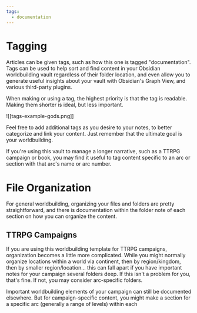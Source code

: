 ```yaml
---
tags:
  - documentation
---
```

# Tagging

Articles can be given tags, such as how this one is tagged "documentation". Tags can be used to help sort and find content in your Obsidian worldbuilding vault regardless of their folder location, and even allow you to generate useful insights about your vault with Obsidian's Graph View, and various third-party plugins.

When making or using a tag, the highest priority is that the tag is readable. Making them shorter is ideal, but less important.

![[tags-example-gods.png]]

Feel free to add additional tags as you desire to your notes, to better categorize and link your content. Just remember that the ultimate goal is your worldbuilding.

If you're using this vault to manage a longer narrative, such as a TTRPG campaign or book, you may find it useful to tag content specific to an arc or section with that arc's name or arc number.

# File Organization

For general worldbuilding, organizing your files and folders are pretty straightforward, and there is documentation within the folder note of each section on how you can organize the content. 

## TTRPG Campaigns

If you are using this worldbuilding template for TTRPG campaigns, organization becomes a little more complicated. While you might normally organize locations within a world via continent, then by region/kingdom, then by smaller region/location... this can fall apart if you have important notes for your campaign several folders deep. If this isn't a problem for you, that's fine. If not, you may consider arc-specific folders.

Important worldbuilding elements of your campaign can still be documented elsewhere. But for campaign-specific content, you might make a section for a specific arc (generally a range of levels) within each 